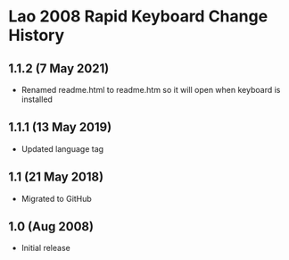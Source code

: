 Lao 2008 Rapid Keyboard Change History
=======================

1.1.2 (7 May 2021)
-----------------
* Renamed readme.html to readme.htm so it will open when keyboard is installed

1.1.1 (13 May 2019)
-----------------
* Updated language tag

1.1 (21 May 2018)
-----------------
* Migrated to GitHub

1.0 (Aug 2008)
-----------------
* Initial release
